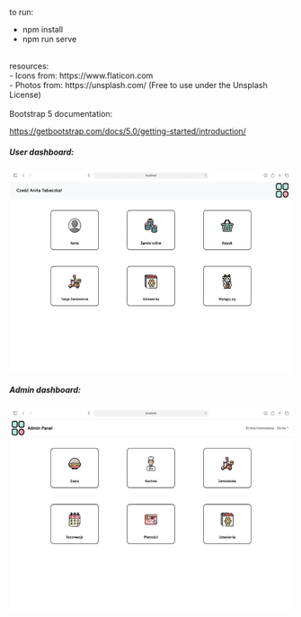 to run: <br>
- npm install
- npm run serve
<br>
resources: <br>
- Icons from: https://www.flaticon.com <br>
- Photos from: https://unsplash.com/ (Free to use under the Unsplash License)
<br><br>
Bootstrap 5 documentation: <br>

https://getbootstrap.com/docs/5.0/getting-started/introduction/
<h5>User dashboard:</h5>
<img width="520" height="360" src="images/user_dashboard.png">
<h5>Admin dashboard:</h5>
<img width="520" height="360" src="images/admin_dashboard.png">

